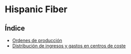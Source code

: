 # Hispanic Fiber

## Índice

* [Ordenes de producción](./tramos_tareas/tramos.md)
* [Distribución de ingresos y gastos en centros de coste](../../extensiones/centros_coste/centroscoste.md)

